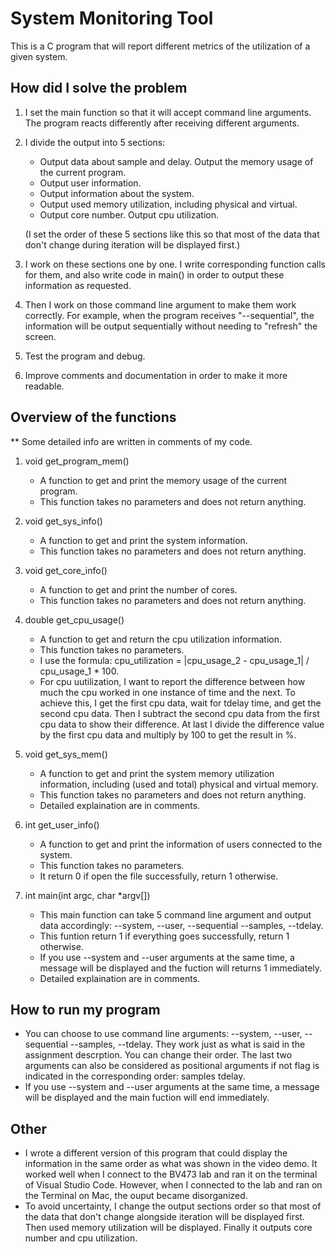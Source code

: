 
# System Monitoring Tool

This is a C program that will report different metrics of the utilization of a given system.


## How did I solve the problem

1. I set the main function so that it will accept command line arguments. The program reacts differently after receiving different arguments.

2. I divide the output into 5 sections: 
    - Output data about sample and delay. Output the memory usage of the current program.
    - Output user information.
    - Output information about the system.
    - Output used memory utilization, including physical and virtual. 
    - Output core number. Output cpu utilization.

    (I set the order of these 5 sections like this so that most of the data that don't change during iteration will be displayed first.)

3. I work on these sections one by one. I write corresponding function calls for them, and also write code in main() in order to output these information as requested.

4. Then I work on those command line argument to make them work correctly. For example, when the program receives "--sequential", the information will be output sequentially without needing to "refresh" the screen.

5. Test the program and debug.

6. Improve comments and documentation in order to make it more readable.


## Overview of the functions

** Some detailed info are written in comments of my code.

1. void get_program_mem()
    - A function to get and print the memory usage of the current program.
    - This function takes no parameters and does not return anything.

2. void get_sys_info()
    - A function to get and print the system information.
    - This function takes no parameters and does not return anything.

3. void get_core_info()
    - A function to get and print the number of cores.
    - This function takes no parameters and does not return anything.

4. double get_cpu_usage()
    - A function to get and return the cpu utilization information.
    - This function takes no parameters.
    - I use the formula: 
        cpu_utilization = |cpu_usage_2 - cpu_usage_1| / cpu_usage_1 * 100.
    -  For cpu uutilization, I want to report the difference between how much the cpu worked in one instance of time and the next. To achieve this, I get the first cpu data, wait for tdelay time, and get the second cpu data. Then I subtract the second cpu data from the first cpu data to show their difference. At last I divide the difference value by the first cpu data and multiply by 100 to get the result in %.

5. void get_sys_mem()
    -  A function to get and print the system memory utilization information, including (used and total) physical and virtual memory.
    - This function takes no parameters and does not return anything.
    - Detailed explaination are in comments.

6. int get_user_info()
    - A function to get and print the information of users connected to the system. 
    - This function takes no parameters.
    - It return 0 if open the file successfully, return 1 otherwise.

7. int main(int argc, char *argv[])
    - This main function can take 5 command line argument and output data accordingly: --system, --user, --sequential --samples, --tdelay.
    - This funtion return 1 if everything goes successfully, return 1 otherwise.
    - If you use --system and --user arguments at the same time, a message will be displayed and the fuction will returns 1 immediately.
    - Detailed explaination are in comments.

    
## How to run my program

- You can choose to use command line arguments: --system, --user, --sequential --samples, --tdelay. They work just as what is said in the assignment descrption. You can change their order. The last two arguments can also be considered as positional arguments if not flag is indicated in the corresponding order: samples tdelay.
- If you use --system and --user arguments at the same time, a message will be displayed and the main fuction will end immediately.


## Other

- I wrote a different version of this program that could display the information in the same order as what was shown in the video demo. It worked well when I connect to the BV473 lab and ran it on the terminal of Visual Studio Code. However, when I connected to the lab and ran on the Terminal on Mac, the ouput became disorganized.
- To avoid uncertainty, I change the output sections order so that most of the data that don't change alongside iteration will be displayed first. Then used memory utilization will be displayed. Finally it outputs core number and cpu utilization.

